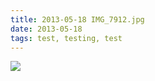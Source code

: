 ```yaml
---
title: 2013-05-18 IMG_7912.jpg
date: 2013-05-18
tags: test, testing, test 
---
```


<img src="/files/2013-05-18/IMG_7912.jpg"/>

